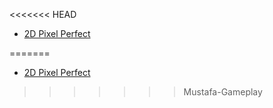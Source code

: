 <<<<<<< HEAD
* [2D Pixel Perfect](index.md)

=======
* [2D Pixel Perfect](index.md)

>>>>>>> Mustafa-Gameplay
